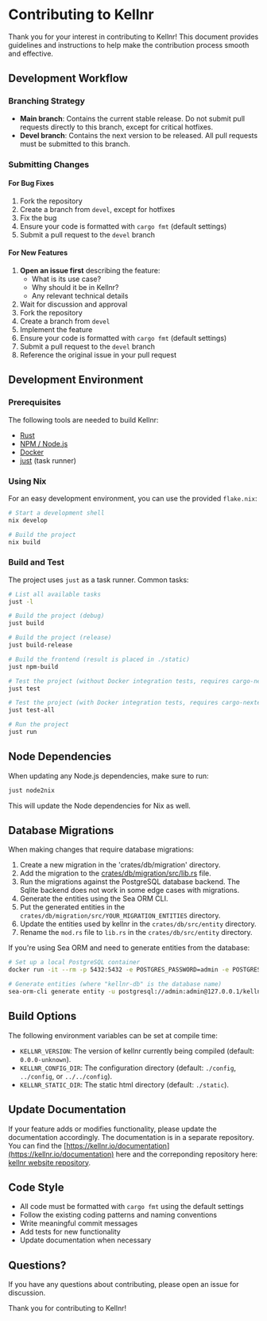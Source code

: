 # Contributing to Kellnr

Thank you for your interest in contributing to Kellnr! This document provides guidelines and instructions to help make the contribution process smooth and effective.

## Development Workflow

### Branching Strategy

- **Main branch**: Contains the current stable release. Do not submit pull requests directly to this branch, except for critical hotfixes.
- **Devel branch**: Contains the next version to be released. All pull requests must be submitted to this branch.

### Submitting Changes

#### For Bug Fixes

1. Fork the repository
2. Create a branch from `devel`, except for hotfixes
3. Fix the bug
4. Ensure your code is formatted with `cargo fmt` (default settings)
5. Submit a pull request to the `devel` branch

#### For New Features

1. **Open an issue first** describing the feature:
   - What is its use case?
   - Why should it be in Kellnr?
   - Any relevant technical details
2. Wait for discussion and approval
3. Fork the repository
4. Create a branch from `devel`
5. Implement the feature
6. Ensure your code is formatted with `cargo fmt` (default settings)
7. Submit a pull request to the `devel` branch
8. Reference the original issue in your pull request

## Development Environment

### Prerequisites

The following tools are needed to build Kellnr:
- [Rust](https://www.rust-lang.org/tools/install)
- [NPM / Node.js](https://docs.npmjs.com/downloading-and-installing-node-js-and-npm)
- [Docker](https://docs.docker.com/get-docker/)
- [just](https://github.com/casey/just) (task runner)

### Using Nix

For an easy development environment, you can use the provided `flake.nix`:

```bash
# Start a development shell
nix develop

# Build the project
nix build
```

### Build and Test

The project uses `just` as a task runner. Common tasks:

```bash
# List all available tasks
just -l

# Build the project (debug)
just build

# Build the project (release)
just build-release

# Build the frontend (result is placed in ./static)
just npm-build

# Test the project (without Docker integration tests, requires cargo-nextest)
just test

# Test the project (with Docker integration tests, requires cargo-nextest)
just test-all

# Run the project
just run
```

## Node Dependencies

When updating any Node.js dependencies, make sure to run:

```bash
just node2nix
```

This will update the Node dependencies for Nix as well.

## Database Migrations

When making changes that require database migrations:

1. Create a new migration in the 'crates/db/migration' directory.
2. Add the migration to the [crates/db/migration/src/lib.rs](./crates/db/migration/src/lib.rs) file.
3. Run the migrations against the PostgreSQL database backend. The Sqlite backend does not work in some edge cases with migrations.
4. Generate the entities using the Sea ORM CLI.
5. Put the generated entities in the `crates/db/migration/src/YOUR_MIGRATION_ENTITIES` directory.
6. Update the entities used by kellnr in the `crates/db/src/entity` directory.
7. Rename the `mod.rs` file to `lib.rs` in the `crates/db/src/entity` directory.


If you're using Sea ORM and need to generate entities from the database:

```bash
# Set up a local PostgreSQL container
docker run -it --rm -p 5432:5432 -e POSTGRES_PASSWORD=admin -e POSTGRES_USER=admin postgres

# Generate entities (where "kellnr-db" is the database name)
sea-orm-cli generate entity -u postgresql://admin:admin@127.0.0.1/kellnr-db
```

## Build Options

The following environment variables can be set at compile time:

- `KELLNR_VERSION`: The version of kellnr currently being compiled (default: `0.0.0-unknown`).
- `KELLNR_CONFIG_DIR`: The configuration directory (default: `./config`, `../config`, or `../../config`).
- `KELLNR_STATIC_DIR`: The static html directory (default: `./static`).

## Update Documentation

If your feature adds or modifies functionality, please update the documentation accordingly. The documentation is in a separate repository. You can find the [https://kellnr.io/documentation](https://kellnr.io/documentation) here and the correponding repository here: [kellnr website repository](https://github.com/kellnr/website).

## Code Style

- All code must be formatted with `cargo fmt` using the default settings
- Follow the existing coding patterns and naming conventions
- Write meaningful commit messages
- Add tests for new functionality
- Update documentation when necessary

## Questions?

If you have any questions about contributing, please open an issue for discussion.

Thank you for contributing to Kellnr!
